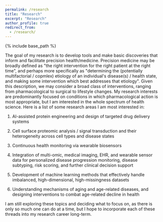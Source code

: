 ```yaml
---
permalink: /research
title: "Research"
excerpt: "Research"
author_profile: true
redirect_from: 
  - /research/
---
```


{% include base_path %}

The goal of my research is to develop tools and make basic discoveries that inform and facilitate precision health/medicine. Precision medicine may be broadly defined as "the right intervention for the right patient at the right time", and perhaps more specifically as "determining the (potentially multifactorial / copmlex) etiology of an individual's disease(s) / health state, and making some intervention which best addresses that etiology". Given this description, we may consider a broad class of interventions, ranging from pharmacological to surgical to lifestyle changes. My research interests are predominantly focused on conditions in which pharmacological action is most appropriate, but I am interested in the whole spectrum of health science. Here is a list of some research areas I am most interested in:

1. AI-assisted protein engineering and design of targeted drug delivery systems

2. Cell surface proteomic analysis / signal transduction and their heterogeneity across cell types and disease states

3. Continuous health monitoring via wearable biosensors

4. Integration of multi-omic, medical imaging, EHR, and wearable sensor data for personalized disease progression monitoring, disease subtyping, risk scoring, and further clinical decision support

5. Development of machine learning methods that effectively handle imbalanced, high-dimensional, high-missingness datasets

6. Understanding mechanisms of aging and age-related diseases, and designing interventions to combat age-related decline in health

I am still exploring these topics and deciding what to focus on, as there is only so much one can do at a time, but I hope to incorporate each of these threads into my research career long-term.

